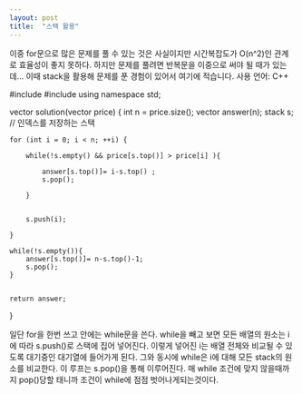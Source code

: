 ```yaml
---
layout: post
title:  "스택 활용"
---
```



 이중 for문으로 많은 문제를 풀 수 있는 것은 사실이지만 시간복잡도가 O(n^2)인 관계로 효율성이 좋지 못하다.
 하지만 문제를 풀려면 반복문을 이중으로 써야 될 때가 있는데... 이때 stack을 활용해 문제를 푼 경험이 있어서 여기에 적습니다. 
 사용 언어: C++

#include <vector>
#include <stack>
using namespace std;

vector<int> solution(vector<int> price) {
    int n = price.size();
    vector<int> answer(n);
    stack<int> s; // 인덱스를 저장하는 스택

    for (int i = 0; i < n; ++i) {

        while(!s.empty() && price[s.top()] > price[i] ){
            
            answer[s.top()]= i-s.top() ;
            s.pop();
        
        }
        
        
        s.push(i);

    }
    
    while(!s.empty()){
        answer[s.top()]= n-s.top()-1;
        s.pop();
    }
    

    return answer;
}


 일단 for을 한번 쓰고 안에는 while문을 쓴다. while을 빼고 보면 모든 배열의 원소는 i에 따라 s.push()로 스택에 집어 넣어진다. 이렇게 넣어진 i는 배열 전체와 비교될 수 있도록 대기중인 대기열에 들어가게 된다. 
 그와 동시에 while은 i에 대해 모든 stack의 원소를 비교한다. 이 루프는 s.pop()을 통해 이루어진다. 매 while 조건에 맞지 않을때까지 pop()당할 태니까 조건이 while에 점점 벗어나게되는것이다.
